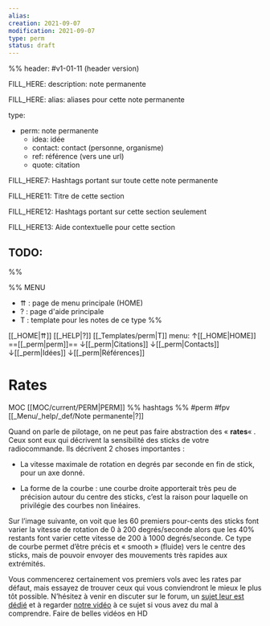 ```yaml
---
alias:
creation: 2021-09-07
modification: 2021-09-07
type: perm
status: draft
---
```


%%
header: #v1-01-11 (header version)

FILL_HERE:
description: note permanente

FILL_HERE:
alias: aliases pour cette note permanente

type:
- perm: note permanente
  - idea: idée
  - contact: contact (personne, organisme)
  - ref: référence (vers une url)
  - quote: citation

FILL_HERE7:
Hashtags portant sur toute cette note permanente

FILL_HERE11:
Titre de cette section

FILL_HERE12:
Hashtags portant sur cette section seulement

FILL_HERE13:
Aide contextuelle pour cette section

TODO:
- 
%%

%% MENU
- ⇈ : page de menu principale (HOME)
- ? : page d'aide principale
- T : template pour les notes de ce type
%%

[[_HOME|⇈]] [[_HELP|?]] [[_Templates/perm|T]] menu: ↑[[_HOME|HOME]] ==[[_perm|perm]]== ↓[[_perm|Citations]] ↓[[_perm|Contacts]] ↓[[_perm|Idées]] ↓[[_perm|Références]]

# Rates
MOC [[MOC/current/PERM|PERM]] %% hashtags %% #perm #fpv [[_Menu/_help/_def/Note permanente|?]]

Quand on parle de pilotage, on ne peut pas faire abstraction des « **rates**« . Ceux sont eux qui décrivent la sensibilité des sticks de votre radiocommande. Ils décrivent 2 choses importantes :

-   La vitesse maximale de rotation en degrés par seconde en fin de stick, pour un axe donné.
    
-   La forme de la courbe : une courbe droite apporterait très peu de précision autour du centre des sticks, c’est la raison pour laquelle on privilégie des courbes non linéaires.
    

Sur l’image suivante, on voit que les 60 premiers pour-cents des sticks font varier la vitesse de rotation de 0 à 200 degrés/seconde alors que les 40% restants font varier cette vitesse de 200 à 1000 degrés/seconde. Ce type de courbe permet d’être précis et « smooth » (fluide) vers le centre des sticks, mais de pouvoir envoyer des mouvements très rapides aux extrémités.

Vous commencerez certainement vos premiers vols avec les rates par défaut, mais essayez de trouver ceux qui vous conviendront le mieux le plus tôt possible. N’hésitez à venir en discuter sur le forum, un [sujet leur est dédié](https://forum.wearefpv.fr/topic/10140-vos-rates/) et à regarder [notre vidéo](https://youtu.be/CxqT2nOJmgw) à ce sujet si vous avez du mal à comprendre. Faire de belles vidéos en HD
